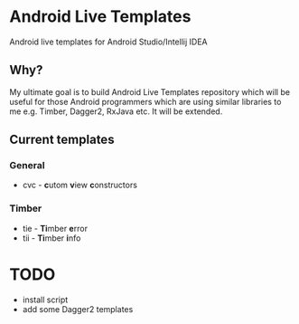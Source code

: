 # Android Live Templates
Android live templates for Android Studio/Intellij IDEA
## Why?
My ultimate goal is to build Android Live Templates repository which will be useful for those Android programmers which are using similar libraries to me e.g. Timber, Dagger2, RxJava etc. It will be extended.

## Current templates
### General
- cvc - **c**utom **v**iew **c**onstructors

### Timber
- tie - **Ti**mber **e**rror
- tii - **Ti**mber **i**nfo


# TODO
- install script
- add some Dagger2 templates

